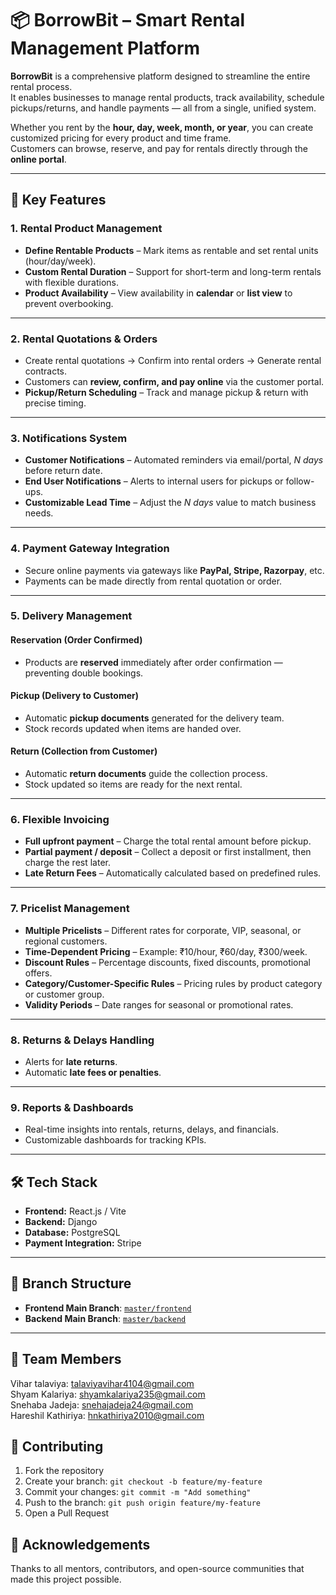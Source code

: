 # 📦 BorrowBit – Smart Rental Management Platform

**BorrowBit** is a comprehensive platform designed to streamline the entire rental process.  
It enables businesses to manage rental products, track availability, schedule pickups/returns, and handle payments — all from a single, unified system.

Whether you rent by the **hour, day, week, month, or year**, you can create customized pricing for every product and time frame.  
Customers can browse, reserve, and pay for rentals directly through the **online portal**.

---

## 🚀 Key Features

### 1. **Rental Product Management**
- **Define Rentable Products** – Mark items as rentable and set rental units (hour/day/week).
- **Custom Rental Duration** – Support for short-term and long-term rentals with flexible durations.
- **Product Availability** – View availability in **calendar** or **list view** to prevent overbooking.

---

### 2. **Rental Quotations & Orders**
- Create rental quotations → Confirm into rental orders → Generate rental contracts.
- Customers can **review, confirm, and pay online** via the customer portal.
- **Pickup/Return Scheduling** – Track and manage pickup & return with precise timing.

---

### 3. **Notifications System**
- **Customer Notifications** – Automated reminders via email/portal, *N days* before return date.
- **End User Notifications** – Alerts to internal users for pickups or follow-ups.
- **Customizable Lead Time** – Adjust the *N days* value to match business needs.

---

### 4. **Payment Gateway Integration**
- Secure online payments via gateways like **PayPal, Stripe, Razorpay**, etc.
- Payments can be made directly from rental quotation or order.

---

### 5. **Delivery Management**
#### Reservation (Order Confirmed)
- Products are **reserved** immediately after order confirmation — preventing double bookings.

#### Pickup (Delivery to Customer)
- Automatic **pickup documents** generated for the delivery team.
- Stock records updated when items are handed over.

#### Return (Collection from Customer)
- Automatic **return documents** guide the collection process.
- Stock updated so items are ready for the next rental.

---

### 6. **Flexible Invoicing**
- **Full upfront payment** – Charge the total rental amount before pickup.
- **Partial payment / deposit** – Collect a deposit or first installment, then charge the rest later.
- **Late Return Fees** – Automatically calculated based on predefined rules.

---

### 7. **Pricelist Management**
- **Multiple Pricelists** – Different rates for corporate, VIP, seasonal, or regional customers.
- **Time-Dependent Pricing** – Example: ₹10/hour, ₹60/day, ₹300/week.
- **Discount Rules** – Percentage discounts, fixed discounts, promotional offers.
- **Category/Customer-Specific Rules** – Pricing rules by product category or customer group.
- **Validity Periods** – Date ranges for seasonal or promotional rates.

---

### 8. **Returns & Delays Handling**
- Alerts for **late returns**.
- Automatic **late fees or penalties**.

---

### 9. **Reports & Dashboards**
- Real-time insights into rentals, returns, delays, and financials.
- Customizable dashboards for tracking KPIs.

---

## 🛠 Tech Stack
- **Frontend:** React.js / Vite
- **Backend:** Django 
- **Database:** PostgreSQL 
- **Payment Integration:** Stripe
---

## 📁 Branch Structure

- **Frontend Main Branch**: [`master/frontend`](https://github.com/Vihar4104DEV/BorrowBit/tree/master/frontend)
- **Backend Main Branch**: [`master/backend`](https://github.com/Vihar4104DEV/BorrowBit/tree/master/backend)

---

## 👥 Team Members

Vihar talaviya: talaviyavihar4104@gmail.com  
Shyam Kalariya: shyamkalariya235@gmail.com  
Snehaba Jadeja: snehajadeja24@gmail.com  
Hareshil Kathiriya: hnkathiriya2010@gmail.com

## 🤝 Contributing

1. Fork the repository
2. Create your branch: `git checkout -b feature/my-feature`
3. Commit your changes: `git commit -m "Add something"`
4. Push to the branch: `git push origin feature/my-feature`
5. Open a Pull Request

## 🙏 Acknowledgements

Thanks to all mentors, contributors, and open-source communities that made this project possible.
```
